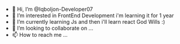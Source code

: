 - 👋 Hi, I’m @Iqboljon-Developer07
- 👀 I’m interested in FrontEnd Development i'm learning it for 1 year
- 🌱 I’m currently learning Js and then i'll learn react God Wills :)
- 💞️ I’m looking to collaborate on ...
- 📫 How to reach me ...

<!---
Iqboljon-Developer07/Iqboljon-Developer07 is a ✨ special ✨ repository because its `README.md` (this file) appears on your GitHub profile.
You can click the Preview link to take a look at your changes.
--->
